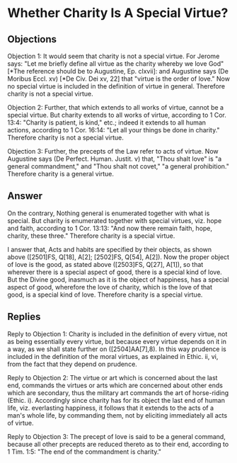 # Whether Charity Is A Special Virtue?

## Objections

Objection 1: It would seem that charity is not a special virtue. For Jerome says: "Let me briefly define all virtue as the charity whereby we love God" [*The reference should be to Augustine, Ep. clxvii]: and Augustine says (De Moribus Eccl. xv) [*De Civ. Dei xv, 22] that "virtue is the order of love." Now no special virtue is included in the definition of virtue in general. Therefore charity is not a special virtue.

Objection 2: Further, that which extends to all works of virtue, cannot be a special virtue. But charity extends to all works of virtue, according to 1 Cor. 13:4: "Charity is patient, is kind," etc.; indeed it extends to all human actions, according to 1 Cor. 16:14: "Let all your things be done in charity." Therefore charity is not a special virtue.

Objection 3: Further, the precepts of the Law refer to acts of virtue. Now Augustine says (De Perfect. Human. Justit. v) that, "Thou shalt love" is "a general commandment," and "Thou shalt not covet," "a general prohibition." Therefore charity is a general virtue.

## Answer

On the contrary, Nothing general is enumerated together with what is special. But charity is enumerated together with special virtues, viz. hope and faith, according to 1 Cor. 13:13: "And now there remain faith, hope, charity, these three." Therefore charity is a special virtue.

I answer that, Acts and habits are specified by their objects, as shown above ([2501]FS, Q[18], A[2]; [2502]FS, Q[54], A[2]). Now the proper object of love is the good, as stated above ([2503]FS, Q[27], A[1]), so that wherever there is a special aspect of good, there is a special kind of love. But the Divine good, inasmuch as it is the object of happiness, has a special aspect of good, wherefore the love of charity, which is the love of that good, is a special kind of love. Therefore charity is a special virtue.

## Replies

Reply to Objection 1: Charity is included in the definition of every virtue, not as being essentially every virtue, but because every virtue depends on it in a way, as we shall state further on ([2504]AA[7],8). In this way prudence is included in the definition of the moral virtues, as explained in Ethic. ii, vi, from the fact that they depend on prudence.

Reply to Objection 2: The virtue or art which is concerned about the last end, commands the virtues or arts which are concerned about other ends which are secondary, thus the military art commands the art of horse-riding (Ethic. i). Accordingly since charity has for its object the last end of human life, viz. everlasting happiness, it follows that it extends to the acts of a man's whole life, by commanding them, not by eliciting immediately all acts of virtue.

Reply to Objection 3: The precept of love is said to be a general command, because all other precepts are reduced thereto as to their end, according to 1 Tim. 1:5: "The end of the commandment is charity."